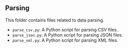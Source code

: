 ## Parsing

This folder contains files related to data parsing.

- `parse_csv.py`: A Python script for parsing CSV files.
- `parse_json.py`: A Python script for parsing JSON files.
- `parse_xml.py`: A Python script for parsing XML files.
